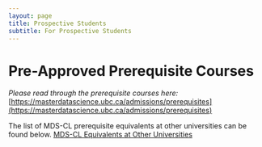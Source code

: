 ```yaml
---
layout: page
title: Prospective Students
subtitle: For Prospective Students
---
```


# Pre-Approved Prerequisite Courses
*Please read through the prerequisite courses here:*
[https://masterdatascience.ubc.ca/admissions/prerequisites](https://masterdatascience.ubc.ca/admissions/prerequisites)

The list of MDS-CL prerequisite equivalents at other universities can be found below. 
[MDS-CL Equivalents at Other Universities](/assets/img/MDS-CL-prerequisite-equivalents-list.pdf)
